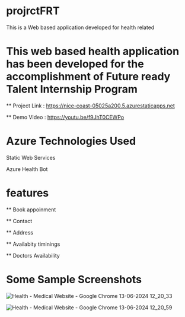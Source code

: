# projrctFRT

This is a Web based application developed for health related 

# This web based health application has been developed for the accomplishment of Future ready Talent Internship Program

** Project Link : https://nice-coast-05025a200.5.azurestaticapps.net

** Demo Video : https://youtu.be/f9JhT0CEWPo

# Azure Technologies Used

Static Web Services

Azure Health Bot

# features 

** Book appoinment

** Contact

** Address

** Availabity timinings

** Doctors Availability




# Some Sample Screenshots

![Health - Medical Website - Google Chrome 13-06-2024 12_20_33](https://github.com/lakshman-r/projrctFRT/assets/109808360/1c90ec72-c819-40a8-a4be-5af96d9ef021)



![Health - Medical Website - Google Chrome 13-06-2024 12_20_59](https://github.com/lakshman-r/projrctFRT/assets/109808360/46e3910b-0796-4dbc-b015-cb9a822417d1)
